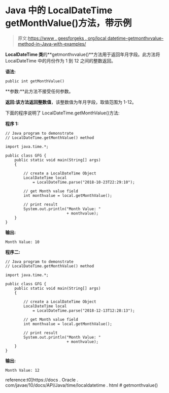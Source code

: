 # Java 中的 LocalDateTime getMonthValue()方法，带示例

> 原文:[https://www . geesforgeks . org/local datetime-getmonthvvalue-method-in-Java-with-examples/](https://www.geeksforgeeks.org/localdatetime-getmonthvalue-method-in-java-with-examples/)

**LocalDateTime 类**的**getmonthvvalue()**方法用于返回年月字段。此方法将 LocalDateTime 中的月份作为 1 到 12 之间的整数返回。

**语法:**

```
public int getMonthValue()

```

**参数:**此方法不接受任何参数。

**返回:**该方法返回**整数值**，该整数值为年月字段，取值范围为 1-12。

下面的程序说明了 LocalDateTime.getMonthValue()方法:

**程序 1:**

```
// Java program to demonstrate
// LocalDateTime.getMonthValue() method

import java.time.*;

public class GFG {
    public static void main(String[] args)
    {

        // create a LocalDateTime Object
        LocalDateTime local
            = LocalDateTime.parse("2018-10-23T22:29:10");

        // get Month value field
        int monthvalue = local.getMonthValue();

        // print result
        System.out.println("Month Value: "
                           + monthvalue);
    }
}
```

**输出:**

```
Month Value: 10

```

**程序二:**

```
// Java program to demonstrate
// LocalDateTime.getMonthValue() method

import java.time.*;

public class GFG {
    public static void main(String[] args)
    {

        // create a LocalDateTime Object
        LocalDateTime local
            = LocalDateTime.parse("2018-12-13T12:28:13");

        // get Month value field
        int monthvalue = local.getMonthValue();

        // print result
        System.out.println("Month Value: "
                           + monthvalue);
    }
}
```

**输出:**

```
Month Value: 12

```

reference:t0]https://docs . Oracle . com/javae/10/docs/API/Java/time/localdatetime . html # getmonthvalue()